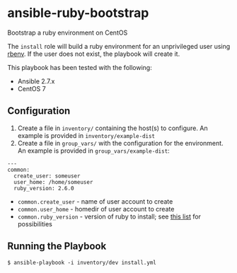 # ansible-ruby-bootstrap

Bootstrap a ruby environment on CentOS

The `install` role will build a ruby environment for an unprivileged user using [rbenv](https://github.com/rbenv/rbenv). If the user does not exist, the playbook will create it.

This playbook has been tested with the following:

* Ansible 2.7.x
* CentOS 7

## Configuration

1. Create a file in `inventory/` containing the host(s) to configure. An example is provided in `inventory/example-dist`
1. Create a file in `group_vars/` with the configuration for the environment. An example is provided in `group_vars/example-dist`:

```
---
common:
  create_user: someuser
  user_home: /home/someuser
  ruby_version: 2.6.0
```

* `common.create_user` - name of user account to create
* `common.user_home` - homedir of user account to create
* `common.ruby_version` - version of ruby to install; see [this list](https://github.com/rbenv/ruby-build/tree/master/share/ruby-build) for possibilities

## Running the Playbook

```
$ ansible-playbook -i inventory/dev install.yml
```
